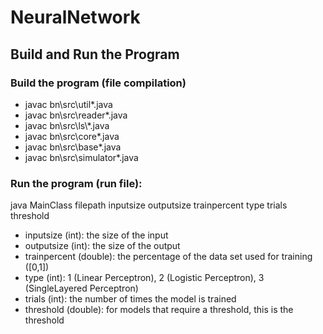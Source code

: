 # NeuralNetwork

## Build and Run the Program

### Build the program (file compilation)
- javac bn\src\util\*.java
- javac bn\src\reader\*.java
- javac bn\src\ls\\*.java
- javac bn\src\core\*.java
- javac bn\src\base\*.java
- javac bn\src\simulator\*.java

### Run the program (run file):
java MainClass filepath inputsize outputsize trainpercent type trials threshold

- inputsize (int): the size of the input
- outputsize (int): the size of the output
- trainpercent (double): the percentage of the data set used for training ([0,1])
- type (int): 1 (Linear Perceptron), 2 (Logistic Perceptron), 3 (SingleLayered Perceptron)
- trials (int): the number of times the model is trained
- threshold (double): for models that require a threshold, this is the threshold